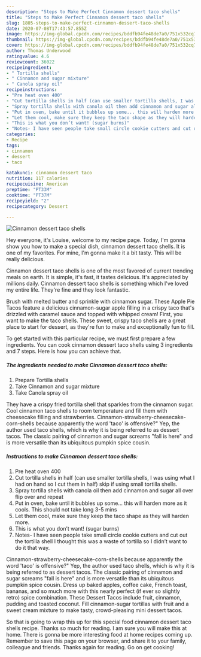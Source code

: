 ```yaml
---
description: "Steps to Make Perfect Cinnamon dessert taco shells"
title: "Steps to Make Perfect Cinnamon dessert taco shells"
slug: 1805-steps-to-make-perfect-cinnamon-dessert-taco-shells
date: 2020-07-08T17:43:57.855Z
image: https://img-global.cpcdn.com/recipes/bddfb94fe48de7a0/751x532cq70/cinnamon-dessert-taco-shells-recipe-main-photo.jpg
thumbnail: https://img-global.cpcdn.com/recipes/bddfb94fe48de7a0/751x532cq70/cinnamon-dessert-taco-shells-recipe-main-photo.jpg
cover: https://img-global.cpcdn.com/recipes/bddfb94fe48de7a0/751x532cq70/cinnamon-dessert-taco-shells-recipe-main-photo.jpg
author: Thomas Underwood
ratingvalue: 4.6
reviewcount: 36022
recipeingredient:
- " Tortilla shells"
- " Cinnamon and sugar mixture"
- " Canola spray oil"
recipeinstructions:
- "Pre heat oven 400"
- "Cut tortilla shells in half (can use smaller tortilla shells, I was using what I had on hand so I cut them in half) skip if using small tortilla shells."
- "Spray tortilla shells with canola oil then add cinnamon and sugar all over flip over and repeat"
- "Put in oven, bake until it bubbles up some... this will harden more as it cools. This should not take long 3-5 mins"
- "Let them cool, make sure they keep the taco shape as they will harden more."
- "This is what you don’t want! (sugar burns)"
- "Notes- I have seen people take small circle cookie cutters and cut out the tortilla shell I thought this was a waste of tortilla so I didn’t want to do it that way."
categories:
- Recipe
tags:
- cinnamon
- dessert
- taco

katakunci: cinnamon dessert taco 
nutrition: 117 calories
recipecuisine: American
preptime: "PT33M"
cooktime: "PT37M"
recipeyield: "2"
recipecategory: Dessert

---
```



![Cinnamon dessert taco shells](https://img-global.cpcdn.com/recipes/bddfb94fe48de7a0/751x532cq70/cinnamon-dessert-taco-shells-recipe-main-photo.jpg)

Hey everyone, it's Louise, welcome to my recipe page. Today, I'm gonna show you how to make a special dish, cinnamon dessert taco shells. It is one of my favorites. For mine, I'm gonna make it a bit tasty. This will be really delicious.

Cinnamon dessert taco shells is one of the most favored of current trending meals on earth. It is simple, it's fast, it tastes delicious. It's appreciated by millions daily. Cinnamon dessert taco shells is something which I've loved my entire life. They're fine and they look fantastic.

Brush with melted butter and sprinkle with cinnamon sugar. These Apple Pie Tacos feature a delicious cinnamon-sugar apple filling in a crispy taco that&#39;s drizzled with caramel sauce and topped with whipped cream! First, you want to make the taco shells. These sweet, crispy taco shells are a great place to start for dessert, as they&#39;re fun to make and exceptionally fun to fill.


To get started with this particular recipe, we must first prepare a few ingredients. You can cook cinnamon dessert taco shells using 3 ingredients and 7 steps. Here is how you can achieve that.

<!--inarticleads1-->

##### The ingredients needed to make Cinnamon dessert taco shells:

1. Prepare  Tortilla shells
1. Take  Cinnamon and sugar mixture
1. Take  Canola spray oil


They have a crispy fried tortilla shell that sparkles from the cinnamon sugar. Cool cinnamon taco shells to room temperature and fill them with cheesecake filling and strawberries. Cinnamon-strawberry-cheesecake-corn-shells because apparently the word &#39;taco&#39; is offensive?&#34; Yep, the author used taco shells, which is why it is being referred to as dessert tacos. The classic pairing of cinnamon and sugar screams &#34;fall is here&#34; and is more versatile than its ubiquitous pumpkin spice cousin. 

<!--inarticleads2-->

##### Instructions to make Cinnamon dessert taco shells:

1. Pre heat oven 400
1. Cut tortilla shells in half (can use smaller tortilla shells, I was using what I had on hand so I cut them in half) skip if using small tortilla shells.
1. Spray tortilla shells with canola oil then add cinnamon and sugar all over flip over and repeat
1. Put in oven, bake until it bubbles up some... this will harden more as it cools. This should not take long 3-5 mins
1. Let them cool, make sure they keep the taco shape as they will harden more.
1. This is what you don’t want! (sugar burns)
1. Notes- I have seen people take small circle cookie cutters and cut out the tortilla shell I thought this was a waste of tortilla so I didn’t want to do it that way.


Cinnamon-strawberry-cheesecake-corn-shells because apparently the word &#39;taco&#39; is offensive?&#34; Yep, the author used taco shells, which is why it is being referred to as dessert tacos. The classic pairing of cinnamon and sugar screams &#34;fall is here&#34; and is more versatile than its ubiquitous pumpkin spice cousin. Dress up baked apples, coffee cake, French toast, bananas, and so much more with this nearly perfect (if ever so slightly retro) spice combination. These Dessert Tacos include fruit, cinnamon, pudding and toasted coconut. Fill cinnamon-sugar tortillas with fruit and a sweet cream mixture to make tasty, crowd-pleasing mini dessert tacos. 

So that is going to wrap this up for this special food cinnamon dessert taco shells recipe. Thanks so much for reading. I am sure you will make this at home. There is gonna be more interesting food at home recipes coming up. Remember to save this page on your browser, and share it to your family, colleague and friends. Thanks again for reading. Go on get cooking!
